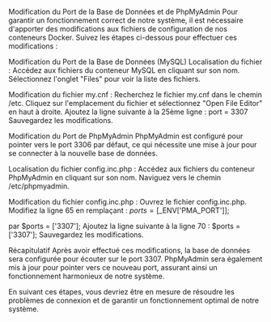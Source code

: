 Modification du Port de la Base de Données et de PhpMyAdmin
Pour garantir un fonctionnement correct de notre système, il est nécessaire d'apporter des modifications aux fichiers de configuration de nos conteneurs Docker. Suivez les étapes ci-dessous pour effectuer ces modifications :

Modification du Port de la Base de Données (MySQL)
Localisation du fichier : 
Accédez aux fichiers du conteneur MySQL en cliquant sur son nom.
Sélectionnez l'onglet "Files" pour voir la liste des fichiers.

Modification du fichier my.cnf :
Recherchez le fichier my.cnf dans le chemin /etc.
Cliquez sur l'emplacement du fichier et sélectionnez "Open File Editor" en haut à droite.
Ajoutez la ligne suivante à la 25ème ligne : 
port = 3307
Sauvegardez les modifications.

Modification du Port de PhpMyAdmin
PhpMyAdmin est configuré pour pointer vers le port 3306 par défaut, ce qui nécessite une mise à jour pour se connecter à la nouvelle base de données.

Localisation du fichier config.inc.php :
Accédez aux fichiers du conteneur PhpMyAdmin en cliquant sur son nom.
Naviguez vers le chemin /etc/phpmyadmin.

Modification du fichier config.inc.php :
Ouvrez le fichier config.inc.php.
Modifiez la ligne 65 en remplaçant :
$ports = [$_ENV['PMA_PORT']];

par 
$ports = ['3307'];
Ajoutez la ligne suivante à la ligne 70 :
$ports = ['3307'];
Sauvegardez les modifications.

Récapitulatif
Après avoir effectué ces modifications, la base de données sera configurée pour écouter sur le port 3307.
PhpMyAdmin sera également mis à jour pour pointer vers ce nouveau port, assurant ainsi un fonctionnement harmonieux de notre système.

En suivant ces étapes, vous devriez être en mesure de résoudre les problèmes de connexion et de garantir un fonctionnement optimal de notre système. 